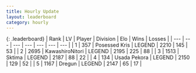 ```yaml
---
title: Hourly Update
layout: leaderboard
category: hourly
---
```


{: .leaderboard}
| Rank | LV | Player | Division | Elo | Wins | Losses |
| --- | --- | --- | --- | --- | --- | --- |
| <span data-change="1">1</span> | 357 | <span title="ID: 402846">Posessed Kris</span> | LEGEND | <span data-change="19">2210</span> | <span data-change="5">145</span> | <span data-change="0">53</span> |
| <span data-change="-1">2</span> | 2695 | <span title="ID: 164871">KawashiroNitori</span> | LEGEND | <span data-change="0">2195</span> | <span data-change="0">225</span> | <span data-change="0">88</span> |
| <span data-change="0">3</span> | 1513 | <span title="ID: 353063">Sktima</span> | LEGEND | <span data-change="0">2187</span> | <span data-change="0">88</span> | <span data-change="0">22</span> |
| <span data-change="0">4</span> | 134 | <span title="ID: 641994">Usada Pekora</span> | LEGEND | <span data-change="0">2150</span> | <span data-change="0">129</span> | <span data-change="0">52</span> |
| <span data-change="0">5</span> | 1167 | <span title="ID: 337810">Dregun</span> | LEGEND | <span data-change="0">2147</span> | <span data-change="0">65</span> | <span data-change="0">17</span> |